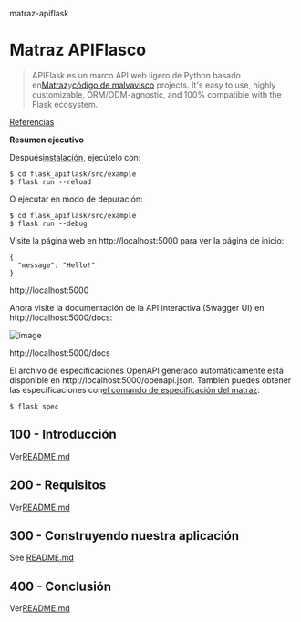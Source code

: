 matraz-apiflask

# Matraz APIFlasco

> APIFlask es un marco API web ligero de Python basado en[Matraz](https://github.com/pallets/flask)y[código de malvavisco](https://github.com/marshmallow-code) projects. It's easy to use, highly customizable, ORM/ODM-agnostic, and 100% compatible with the Flask ecosystem.

[Referencias](./REFERENCES.md)

**Resumen ejecutivo**

Después[instalación](./300/100/README.md), ejecútelo con:

    $ cd flask_apiflask/src/example
    $ flask run --reload

O ejecutar en modo de depuración:

    $ cd flask_apiflask/src/example
    $ flask run --debug

Visite la página web en http&#x3A;//localhost:5000 para ver la página de inicio:

    {
      "message": "Hello!"
    }

http&#x3A;//localhost:5000

Ahora visite la documentación de la API interactiva (Swagger UI) en http&#x3A;//localhost:5000/docs:

![image](https://github.com/user-attachments/assets/32bbb227-97fc-4f39-808b-a9f91f917979)

http&#x3A;//localhost:5000/docs

El archivo de especificaciones OpenAPI generado automáticamente está disponible en http&#x3A;//localhost:5000/openapi.json. También puedes obtener las especificaciones con[el comando de especificación del matraz](https://apiflask.com/openapi/#the-flask-spec-command):

    $ flask spec

## 100 - Introducción

Ver[README.md](./100/README.md)

## 200 - Requisitos

Ver[README.md](./200/README.md)

## 300 - Construyendo nuestra aplicación

See [README.md](./300/README.md)

## 400 - Conclusión

Ver[README.md](./400/README.md)
